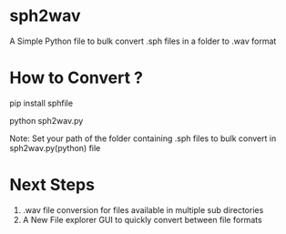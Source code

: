 # sph2wav

A Simple Python file to bulk convert .sph files in a folder to .wav format


# How to Convert ?

  pip install sphfile

  python sph2wav.py


Note:
Set your path of the folder containing .sph files to bulk convert in sph2wav.py(python) file

# Next Steps

   1. .wav file conversion for files available in multiple sub directories
   2. A New File explorer GUI to quickly convert between file formats
